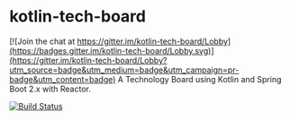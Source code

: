 # kotlin-tech-board

[![Join the chat at https://gitter.im/kotlin-tech-board/Lobby](https://badges.gitter.im/kotlin-tech-board/Lobby.svg)](https://gitter.im/kotlin-tech-board/Lobby?utm_source=badge&utm_medium=badge&utm_campaign=pr-badge&utm_content=badge)
A Technology Board using Kotlin and Spring Boot 2.x with Reactor.

[![Build Status](https://travis-ci.org/tiarebalbi/kotlin-tech-board.svg?branch=master)](https://travis-ci.org/tiarebalbi/kotlin-tech-board)